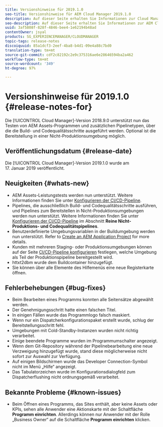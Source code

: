 ```yaml
---
title: Versionshinweise für 2019.1.0
seo-title: Versionshinweise für AEM Cloud Manager 2019.1.0
description: Auf dieser Seite erhalten Sie Informationen zur Cloud Manager-Version 2019.1.0.
seo-description: Auf dieser Seite erhalten Sie Informationen zur AEM Cloud Manager-Version 2019.1.0.
uuid: 3af5808f-828f-4846-bee4-1e62194b48ad
contentOwner: jsyal
products: SG_EXPERIENCEMANAGER/CLOUDMANAGER
topic-tags: release-notes
discoiquuid: 85a1dcf3-2eef-4ba8-b4d1-09e4a88c7bd0
translation-type: tm+mt
source-git-commit: cdf2c82192c2e9c375316ae6e28646594ba2a462
workflow-type: tm+mt
source-wordcount: '349'
ht-degree: 97%

---
```



# Versionshinweise für 2019.1.0 {#release-notes-for}

Die [!UICONTROL Cloud Manager]-Version 2018.9.0 unterstützt nun das Testen von AEM Assets-Programmen und zusätzlichen Pipelinetypen, über die die Build- und Codequalitätsschritte ausgeführt werden. Optional ist die Bereitstellung in einer Nicht-Produktionsumgebung möglich.

## Veröffentlichungsdatum {#release-date}

Die [!UICONTROL Cloud Manager]-Version 2019.1.0 wurde am 17. Januar 2019 veröffentlicht.

## Neuigkeiten {#whats-new}

* AEM Assets-Leistungstests werden nun unterstützt. Weitere Informationen finden Sie unter [Konfigurieren der CI/CD-Pipeline](configuring-pipeline.md).
* Pipelines, die ausschließlich Build- und Codequalitätsschritte ausführen, und Pipelines zum Bereitstellen in Nicht-Produktionsumgebungen werden nun unterstützt. Weitere Informationen finden Sie unter [Konfigurieren der CI/CD-Pipeline](configuring-pipeline.md) im Abschnitt **Reine Nicht-Produktions- und Codequalitätspipelines**.
* Benutzerdefinierte Umgebungsvariablen in der Buildumgebung werden nun unterstützt. Refer to [Create an AEM Application Project](/help/using/create-an-application-project.md) for more details.
* Kunden mit mehreren Staging- oder Produktionsumgebungen können auf der Seite [CI/CD-Pipeline konfigurieren](configuring-pipeline.md) festlegen, welche Umgebung als Teil der Produktionspipeline bereitgestellt wird.
* httxt2dbm wurde dem Buildcontainer hinzugefügt.
* Sie können über alle Elemente des Hilfemenüs eine neue Registerkarte öffnen.

## Fehlerbehebungen {#bug-fixes}

* Beim Bearbeiten eines Programms konnten alle Seitensätze abgewählt werden.
* Der Genehmigungsschritt hatte einen falschen Titel.
* In einigen Fällen wurde das Programmlogo falsch maskiert.
* Wenn nur ein Dispatcherkonfigurationspaket erstellt wurde, schlug der Bereitstellungsschritt fehl.
* Umgebungen mit Cold-Standby-Instanzen wurden nicht richtig verarbeitet.
* Einige beendete Programme wurden im Programmumschalter angezeigt.
* Wenn dem Git-Repository während der Pipelinebearbeitung eine neue Verzweigung hinzugefügt wurde, stand diese möglicherweise nicht sofort zur Auswahl zur Verfügung.
* Auf einigen Bildschirmen wurde das Developer Connection-Symbol nicht im Menü „Hilfe“ angezeigt.
* Das Tabulatorzeichen wurde im Konfigurationsdialogfeld zum Dispatcherflushing nicht ordnungsgemäß verarbeitet.

## Bekannte Probleme {#known-issues}

* Beim Öffnen eines Programms, das Sites enthält, aber keine Assets oder KPIs, sehen alle Anwender eine Aktionskarte mit der Schaltfläche **Programm einrichten**. Allerdings können nur Anwender mit der Rolle „Business Owner“ auf die Schaltfläche **Programm einrichten** klicken.